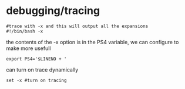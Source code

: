 # debugging/tracing

	#trace with -x and this will output all the expansions
	#!/bin/bash -x

the contents of the -x option is in the PS4 variable, we can configure to make more usefull

	export PS4='$LINENO + '

can turn on trace dynamically
	
	set -x #turn on tracing
